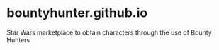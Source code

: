 # bountyhunter.github.io
Star Wars marketplace to obtain characters through the use of Bounty Hunters
